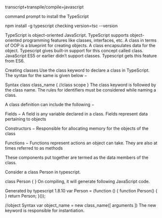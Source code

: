 transcript+transpile/compile=javascript


command prompt to install the TypeScript

npm install -g typescript
checking version=tsc --version

TypeScript is object-oriented JavaScript. TypeScript supports object-oriented programming features like classes, interfaces, etc. A class in terms of OOP is a blueprint for creating objects. A class encapsulates data for the object. Typescript gives built-in support for this concept called class. JavaScript ES5 or earlier didn’t support classes. Typescript gets this feature from ES6.

Creating classes
Use the class keyword to declare a class in TypeScript. The syntax for the same is given below −

Syntax
class class_name { 
   //class scope 
}
The class keyword is followed by the class name. The rules for identifiers must be considered while naming a class.

A class definition can include the following −

Fields − A field is any variable declared in a class. Fields represent data pertaining to objects

Constructors − Responsible for allocating memory for the objects of the class

Functions − Functions represent actions an object can take. They are also at times referred to as methods

These components put together are termed as the data members of the class.

Consider a class Person in typescript.

class Person {
}
On compiling, it will generate following JavaScript code.

Generated by typescript 1.8.10
var Person = (function () {
   function Person() {
   }
   return Person;
}());

//object
Syntax
var object_name = new class_name([ arguments ])
The new keyword is responsible for instantiation.